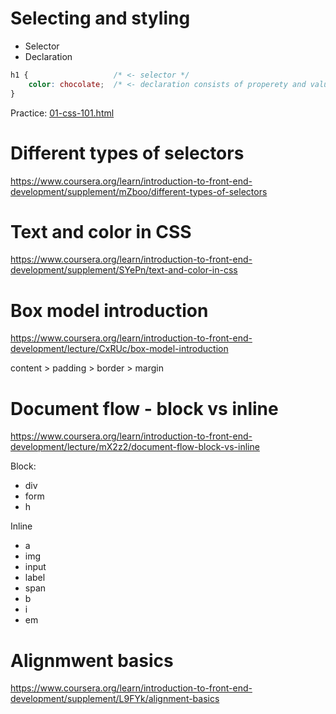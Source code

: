 # Selecting and styling

- Selector
- Declaration
```css
h1 {                   /* <- selector */
    color: chocolate;  /* <- declaration consists of properety and value */
}
```
Practice: [01-css-101.html](samples%2F01-css-101.html)

# Different types of selectors

https://www.coursera.org/learn/introduction-to-front-end-development/supplement/mZboo/different-types-of-selectors

# Text and color in CSS
https://www.coursera.org/learn/introduction-to-front-end-development/supplement/SYePn/text-and-color-in-css

# Box model introduction
https://www.coursera.org/learn/introduction-to-front-end-development/lecture/CxRUc/box-model-introduction

content > padding > border > margin 

# Document flow - block vs inline
https://www.coursera.org/learn/introduction-to-front-end-development/lecture/mX2z2/document-flow-block-vs-inline

Block:
- div
- form
- h

Inline
- a
- img
- input
- label
- span
- b
- i
- em

# Alignmwent basics
https://www.coursera.org/learn/introduction-to-front-end-development/supplement/L9FYk/alignment-basics




